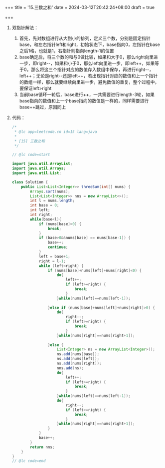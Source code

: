 +++
title = '15.三数之和'
date = 2024-03-12T20:42:24+08:00
draft = true

+++

1. 双指针解法：

   1. 首先，先对数组进行从大到小的排列，定义三个数，分别是固定指针base，和左右指针left和right，初始状态下，base指向0，左指针在base之后1格，也就是1，右指针则指向length-1的位置
   2. base确定后，将三个数的和与0做比较，如果和大于0，那么right向里进一步，即right--，如果和小于0，那么left向里进一步，即left++，如果等于0，那么将这三个指针对应的数值存入数组中保存，再进行right--，left++；无论是right--还是left++，若出现指针对应的数值和上一个指针的数组一样，那么就要继续向里进一步，避免数值的重复，整个过程中，要保证left>right
   3. 当前base循环一轮后，base进行++，一共需要进行length-3轮，如果base指向的数值和上一个base指向的数值是一样的，同样需要进行base++跳过，原因同上

2. 代码：

   ```java
   /*
    * @lc app=leetcode.cn id=15 lang=java
    *
    * [15] 三数之和
    */
   
   // @lc code=start
   
   import java.util.ArrayList;
   import java.util.Arrays;
   import java.util.List;
   
   class Solution {
       public List<List<Integer>> threeSum(int[] nums) {
           Arrays.sort(nums);
           List<List<Integer>> nns = new ArrayList<>();
           int l = nums.length;
           int base = 0;
           int left;
           int right;
           while(base<l){
               if (nums[base]>0) {
                   break;
               }
               if (base>0&&nums[base] == nums[base-1]) {
                   base++;
                   continue;
               }
               left = base+1;
               right = l-1;
               while (left<right) {
                   if (nums[base]+nums[left]+nums[right]<0) {
                       do{
                           left++;
                           if (left>=right) {
                               break;
                           }
                       }while(nums[left]==nums[left-1]);
                       
                   }else if (nums[base]+nums[left]+nums[right]>0) {
                       do{
                           right--;
                           if (left>=right) {
                               break;
                           }
                       }while(nums[right]==nums[right+1]);
                       
                   }else {
                       List<Integer> ns = new ArrayList<Integer>();
                       ns.add(nums[base]);
                       ns.add(nums[left]);
                       ns.add(nums[right]);
                       nns.add(ns);
                       do{
                           left++;
                           if (left>=right) {
                               break;
                           }
                       }while(nums[left]==nums[left-1]);
                       do{
                           right--;
                           if (left>=right) {
                               break;
                           }
                       }while(nums[right]==nums[right+1]);
                   }
               }
               base++;
           }
           return nns;
       }
   }
   // @lc code=end
   
   
   ```

   